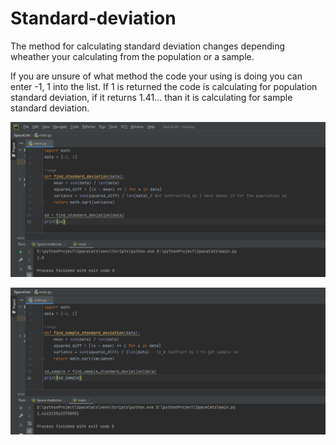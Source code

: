 # Standard-deviation
The method for calculating standard deviation changes depending wheather your calculating from the population or a sample.

If you are unsure of what method the code your using is doing you can enter -1, 1 into the list. If 1 is returned the code is calculating for population standard deviation, if it returns 1.41... than it is calculating for sample standard deviation.

![Alt](https://github.com/Katherine-Brown-8000/Standard-deviation/blob/main/Images/Screenshot%20of%20population%20standard%20deviation.png)

![Alt](https://github.com/Katherine-Brown-8000/Standard-deviation/blob/main/Images/Screenshot%20of%20sample%20standard%20deviation.png)
